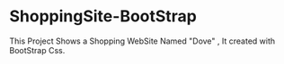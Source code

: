 # ShoppingSite-BootStrap
This Project Shows a Shopping WebSite Named "Dove" , It created with BootStrap Css.
